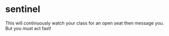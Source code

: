 # sentinel

This will continuously watch your class for an open seat then message you. But you must act fast!

